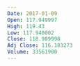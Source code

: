 ```yaml
---
Date: 2017-01-09
Open: 117.949997
High: 119.43
Low: 117.940002
Close: 118.989998
Adj Close: 116.183273
Volume: 33561900
---
```

